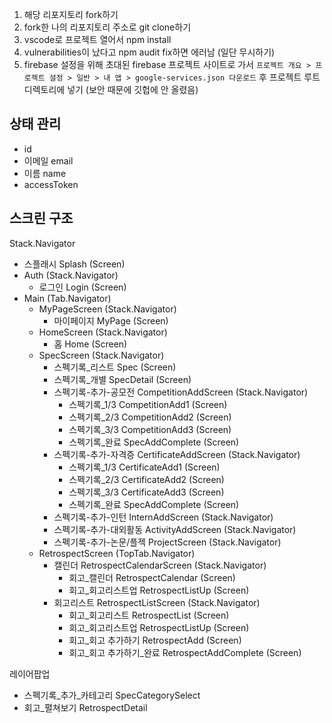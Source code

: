 1. 해당 리포지토리 fork하기
2. fork한 나의 리포지토리 주소로 git clone하기
3. vscode로 프로젝트 열어서 npm install
4. vulnerabilities이 났다고 npm audit fix하면 에러남 (일단 무시하기)
5. firebase 설정을 위해 초대된 firebase 프로젝트 사이트로 가서 `프로젝트 개요 > 프로젝트 설정 > 일반 > 내 앱 > google-services.json 다운로드` 후 프로젝트 루트 디렉토리에 넣기 (보안 때문에 깃헙에 안 올렸음)
   
## 상태 관리
- id
- 이메일 email
- 이름 name
- accessToken

## 스크린 구조
Stack.Navigator
- 스플래시 Splash (Screen)
- Auth (Stack.Navigator)
    - 로그인 Login (Screen)
- Main (Tab.Navigator)
    - MyPageScreen (Stack.Navigator)
        - 마이페이지 MyPage (Screen)
    - HomeScreen (Stack.Navigator)
        - 홈 Home (Screen)
    - SpecScreen (Stack.Navigator)
        - 스펙기록_리스트 Spec (Screen)
        - 스펙기록_개별 SpecDetail (Screen)
        - 스펙기록-추가-공모전 CompetitionAddScreen (Stack.Navigator)
            - 스펙기록_1/3 CompetitionAdd1 (Screen)
            - 스펙기록_2/3 CompetitionAdd2 (Screen)
            - 스펙기록_3/3 CompetitionAdd3 (Screen)
            - 스펙기록_완료 SpecAddComplete (Screen)
        - 스펙기록-추가-자격증 CertificateAddScreen (Stack.Navigator)
            - 스펙기록_1/3 CertificateAdd1 (Screen)
            - 스펙기록_2/3 CertificateAdd2 (Screen)
            - 스펙기록_3/3 CertificateAdd3 (Screen)
            - 스펙기록_완료 SpecAddComplete (Screen)
        - 스펙기록-추가-인턴 InternAddScreen (Stack.Navigator)
        - 스펙기록-추가-대외활동 ActivityAddScreen (Stack.Navigator)
        - 스펙기록-추가-논문/플젝 ProjectScreen (Stack.Navigator)
    - RetrospectScreen (TopTab.Navigator)
        - 캘린더 RetrospectCalendarScreen (Stack.Navigator)
            - 회고_캘린더 RetrospectCalendar (Screen)
            - 회고_회고리스트업 RetrospectListUp (Screen)
        - 회고리스트 RetrospectListScreen (Stack.Navigator)
            - 회고_회고리스트 RetrospectList (Screen)
            - 회고_회고리스트업 RetrospectListUp (Screen)
            - 회고_회고 추가하기 RetrospectAdd (Screen)
            - 회고_회고 추가하기_완료 RetrospectAddComplete (Screen)

레이어팝업
- 스펙기록_추가_카테고리 SpecCategorySelect
- 회고_펼쳐보기 RetrospectDetail
